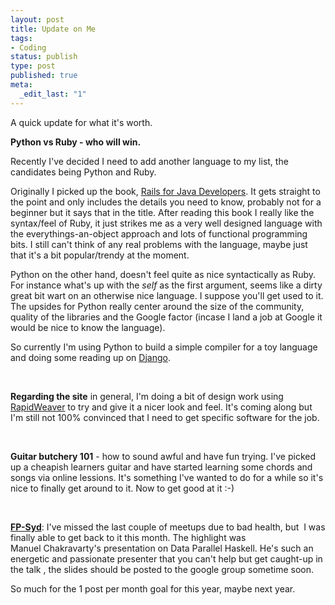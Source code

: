 ```yaml
--- 
layout: post
title: Update on Me
tags: 
- Coding
status: publish
type: post
published: true
meta: 
  _edit_last: "1"
---
```

A quick update for what it's worth.

<strong>Python vs Ruby - who will win. </strong>

Recently I've decided I need to add another language to my list, the candidates being Python and Ruby. 

Originally I picked up the book, <a title="Rails for Java Developers" href="http://www.pragprog.com/titles/fr_r4j/" target="_self">Rails for Java Developers</a>. It gets straight to the point and only includes the details you need to know, probably not for a beginner but it says that in the title. After reading this book I really like the syntax/feel of Ruby, it just strikes me as a very well designed language with the everythings-an-object approach and lots of functional programming bits. I still can't think of any real problems with the language, maybe just that it's a bit popular/trendy at the moment.

Python on the other hand, doesn't feel quite as nice syntactically as Ruby. For instance what's up with the <em>self </em>as the first argument, seems like a dirty great bit wart on an otherwise nice language. I suppose you'll get used to it. The upsides for Python really center around the size of the community, quality of the libraries and the Google factor (incase I land a job at Google it would be nice to know the language). 

So currently I'm using Python to build a simple compiler for a toy language and doing some reading up on <a title="Django" href="http://www.djangoproject.com/" target="_self">Django</a>. 

 

<strong>Regarding the site</strong> in general, I'm doing a bit of design work using <a title="Rapid Weaver" href="http://www.realmacsoftware.com/rapidweaver/" target="_self">RapidWeaver</a> to try and give it a nicer look and feel. It's coming along but I'm still not 100% convinced that I need to get specific software for the job. 

 

<strong>Guitar butchery 101</strong> - how to sound awful and have fun trying. I've picked up a cheapish learners guitar and have started learning some chords and songs via online lessions. It's something I've wanted to do for a while so it's nice to finally get around to it. Now to get good at it :-)

 

<a title="FP-Syd" href="http://groups.google.com.au/group/fp-syd?hl=en" target="_self"><strong>FP-Syd</strong></a>: I've missed the last couple of meetups due to bad health, but  I was finally able to get back to it this month. The highlight was Manuel Chakravarty's presentation on Data Parallel Haskell. He's such an energetic and passionate presenter that you can't help but get caught-up in the talk , the slides should be posted to the google group sometime soon.

So much for the 1 post per month goal for this year, maybe next year.
